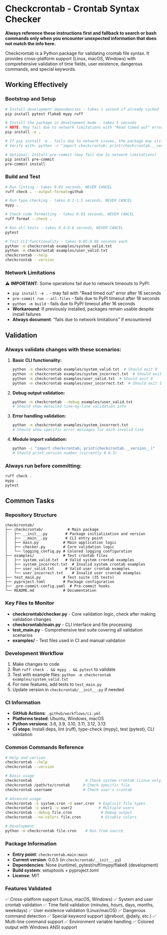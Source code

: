 # Checkcrontab - Crontab Syntax Checker

**Always reference these instructions first and fallback to search or bash commands only when you encounter unexpected information that does not match the info here.**

Checkcrontab is a Python package for validating crontab file syntax. It provides cross-platform support (Linux, macOS, Windows) with comprehensive validation of time fields, user existence, dangerous commands, and special keywords.

## Working Effectively

### Bootstrap and Setup
```bash
# Install development dependencies - takes 1 second if already cached
pip install pytest flake8 mypy ruff

# Install the package in development mode - takes 5 seconds
# NOTE: May fail due to network limitations with "Read timed out" error
pip install -e .

# If pip install -e . fails due to network issues, the package may still be usable
# Verify with: python -c "import checkcrontab; print(checkcrontab.__version__)"

# Optional: Install pre-commit (may fail due to network limitations)
pip install pre-commit
pre-commit install
```

### Build and Test
```bash
# Run linting - takes 0.01 seconds, NEVER CANCEL
ruff check . --output-format=github

# Run type checking - takes 0.1-1.5 seconds, NEVER CANCEL
mypy .

# Check code formatting - takes 0.01 seconds, NEVER CANCEL
ruff format --check .

# Run all tests - takes 0.4-0.6 seconds, NEVER CANCEL
pytest

# Test CLI functionality - takes 0.05-0.08 seconds each
python -m checkcrontab examples/system_valid.txt
python -m checkcrontab examples/user_valid.txt
checkcrontab --help
checkcrontab --version
```

### Network Limitations
⚠️ **IMPORTANT**: Some operations fail due to network timeouts to PyPI:
- `pip install -e .` - may fail with "Read timed out" error after 16 seconds
- `pre-commit run --all-files` - fails due to PyPI timeout after 18 seconds
- `python -m build` - fails due to PyPI timeout after 16 seconds
- **Workaround**: If previously installed, packages remain usable despite install failures
- **Always document**: "fails due to network limitations" if encountered

## Validation

### Always validate changes with these scenarios:
1. **Basic CLI functionality:**
   ```bash
   python -m checkcrontab examples/system_valid.txt  # Should exit 0
   python -m checkcrontab examples/system_incorrect.txt  # Should exit 1 with errors
   python -m checkcrontab examples/user_valid.txt  # Should exit 0
   python -m checkcrontab examples/user_incorrect.txt  # Should exit 1 with errors
   ```

2. **Debug output validation:**
   ```bash
   python -m checkcrontab --debug examples/user_valid.txt
   # Should show detailed line-by-line validation info
   ```

3. **Error handling validation:**
   ```bash
   python -m checkcrontab examples/system_incorrect.txt
   # Should show specific error messages for each invalid line
   ```

4. **Module import validation:**
   ```bash
   python -c "import checkcrontab; print(checkcrontab.__version__)"
   # Should print version number (currently 0.0.5)
   ```

### Always run before committing:
```bash
ruff check .
mypy .
pytest
```

## Common Tasks

### Repository Structure
```
checkcrontab/
├── checkcrontab/           # Main package
│   ├── __init__.py        # Package initialization and version
│   ├── __main__.py        # CLI entry point
│   ├── main.py           # Main application logic
│   ├── checker.py        # Core validation logic
│   └── logging_config.py # Colored logging configuration
├── examples/             # Test crontab files
│   ├── system_valid.txt   # Valid system crontab examples
│   ├── system_incorrect.txt  # Invalid system crontab examples
│   ├── user_valid.txt     # Valid user crontab examples
│   └── user_incorrect.txt    # Invalid user crontab examples
├── test_main.py          # Test suite (35 tests)
├── pyproject.toml        # Package configuration
├── .pre-commit-config.yaml  # Pre-commit hooks
└── README.md             # Documentation
```

### Key Files to Monitor
- **checkcrontab/checker.py** - Core validation logic, check after making validation changes
- **checkcrontab/main.py** - CLI interface and file processing
- **test_main.py** - Comprehensive test suite covering all validation scenarios
- **examples/** - Test files used in CI and manual validation

### Development Workflow
1. Make changes to code
2. Run `ruff check . && mypy . && pytest` to validate
3. Test with example files: `python -m checkcrontab examples/system_valid.txt`
4. For new features, add tests to `test_main.py`
5. Update version in `checkcrontab/__init__.py` if needed

### CI Information
- **GitHub Actions**: `.github/workflows/ci.yml`
- **Platforms tested**: Ubuntu, Windows, macOS
- **Python versions**: 3.8, 3.9, 3.10, 3.11, 3.12, 3.13
- **CI steps**: Install deps, lint (ruff), type-check (mypy), test (pytest), CLI validation

### Common Commands Reference
```bash
# Help and version
checkcrontab --help
checkcrontab --version

# Basic usage
checkcrontab                        # Check system crontab (Linux only)
checkcrontab /path/to/crontab      # Check specific file
checkcrontab username              # Check user's crontab

# Advanced usage
checkcrontab -S system.cron -U user.cron  # Explicit file types
checkcrontab -u user1 -u user2            # Multiple users
checkcrontab --debug file.cron             # Debug output
checkcrontab --no-colors file.cron         # Disable colors

# Development
python -m checkcrontab file.cron    # Run from source
```

### Package Information
- **Entry point**: `checkcrontab.main:main`
- **Current version**: 0.0.5 (in `checkcrontab/__init__.py`)
- **Dependencies**: None (runtime), pytest/ruff/mypy/flake8 (development)
- **Build system**: setuptools + pyproject.toml
- **License**: MIT

### Features Validated
✅ Cross-platform support (Linux, macOS, Windows)
✅ System and user crontab validation
✅ Time field validation (minutes, hours, days, months, weekdays)
✅ User existence validation (Linux/macOS)
✅ Dangerous command detection
✅ Special keyword support (@reboot, @daily, etc.)
✅ Multi-line command support
✅ Environment variable handling
✅ Colored output with Windows ANSI support
